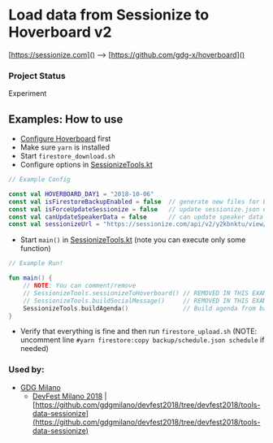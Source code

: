 # Load data from Sessionize to Hoverboard v2
[https://sessionize.com]() --> [https://github.com/gdg-x/hoverboard]()

### Project Status
Experiment

## Examples: How to use

- [Configure Hoverboard](https://github.com/gdg-x/hoverboard/blob/master/docs/tutorials/set-up.md) first
- Make sure `yarn` is installed
- Start `firestore_download.sh`
- Configure options in [SessionizeTools.kt](src/main/kotlin/SessionizeTools.kt)

```kotlin
// Example Config

const val HOVERBOARD_DAY1 = "2018-10-06"
const val isFirestoreBackupEnabled = false  // generate new files for backup
const val isForceUpdateSessionize = false   // update sessionize.json every launch?
const val canUpdateSpeakerData = false      // can update speaker data (es: new bio)
const val sessionizeUrl = "https://sessionize.com/api/v2/y2kbnktu/view/all"
```

- Start `main()` in [SessionizeTools.kt](src/main/kotlin/SessionizeTools.kt) (note you can execute only some function)

```kotlin
// Example Run!

fun main() {
    // NOTE: You can comment/remove
    // SessionizeTools.sessionizeToHoverboard() // REMOVED IN THIS EXAMPLE!
    // SessionizeTools.buildSocialMessage()     // REMOVED IN THIS EXAMPLE!
    SessionizeTools.buildAgenda()               // Build agenda from backup folder!
}
```

- Verify that everything is fine and then run `firestore_upload.sh` (NOTE: uncomment line `#yarn firestore:copy backup/schedule.json schedule` if needed)


### Used by:
- [GDG Milano](https://www.meetup.com/it-IT/GDG-Milano/)
   - [DevFest Milano 2018](https://devfest2018.gdgmilano.it/) | [https://github.com/gdgmilano/devfest2018/tree/devfest2018/tools-data-sessionize](https://github.com/gdgmilano/devfest2018/tree/devfest2018/tools-data-sessionize)
